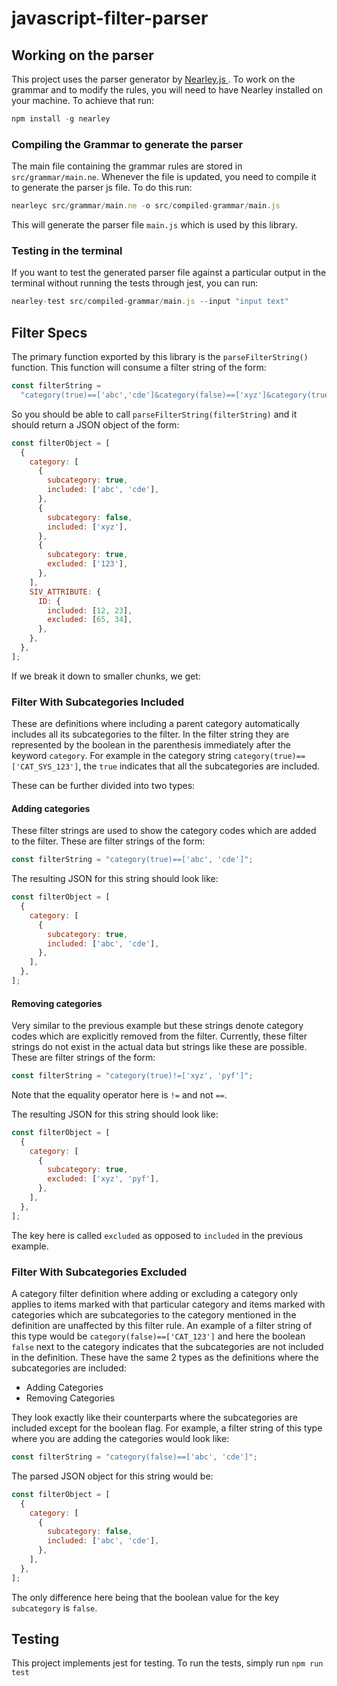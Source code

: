 # javascript-filter-parser

## Working on the parser

This project uses the parser generator by [ Nearley.js ](https://nearley.js.org/). To work on the grammar and to modify the rules, you will need to have Nearley installed on your machine. To achieve that run:

```js
npm install -g nearley
```

### Compiling the Grammar to generate the parser

The main file containing the grammar rules are stored in `src/grammar/main.ne`. Whenever the file is updated, you need to compile it to generate the parser js file. To do this run:

```js
nearleyc src/grammar/main.ne -o src/compiled-grammar/main.js
```

This will generate the parser file `main.js` which is used by this library.

### Testing in the terminal

If you want to test the generated parser file against a particular output in the terminal without running the tests through jest, you can run:

```js
nearley-test src/compiled-grammar/main.js --input "input text"
```

## Filter Specs

The primary function exported by this library is the `parseFilterString()` function. This function will consume a filter string of the form:

```js
const filterString =
  "category(true)==['abc','cde']&category(false)==['xyz']&category(true)!=['123']&SIV_ATTRIBUTE(id)==[12,23]&SIV_ATTRIBUTE(id)!=[65,34]";
```

So you should be able to call `parseFilterString(filterString)` and it should return a JSON object of the form:

```js
const filterObject = [
  {
    category: [
      {
        subcategory: true,
        included: ['abc', 'cde'],
      },
      {
        subcategory: false,
        included: ['xyz'],
      },
      {
        subcategory: true,
        excluded: ['123'],
      },
    ],
    SIV_ATTRIBUTE: {
      ID: {
        included: [12, 23],
        excluded: [65, 34],
      },
    },
  },
];
```

If we break it down to smaller chunks, we get:

### Filter With Subcategories Included

These are definitions where including a parent category automatically includes all its subcategories to the filter. In the filter string they are represented by the boolean in the parenthesis immediately after the keyword `category`. For example in the category string `category(true)==['CAT_SYS_123']`, the `true` indicates that all the subcategories are included.

These can be further divided into two types:

#### Adding categories

These filter strings are used to show the category codes which are added to the filter. These are filter strings of the form:

```js
const filterString = "category(true)==['abc', 'cde']";
```

The resulting JSON for this string should look like:

```js
const filterObject = [
  {
    category: [
      {
        subcategory: true,
        included: ['abc', 'cde'],
      },
    ],
  },
];
```

#### Removing categories

Very similar to the previous example but these strings denote category codes which are explicitly removed from the filter. Currently, these filter strings do not exist in the actual data but strings like these are possible. These are filter strings of the form:

```js
const filterString = "category(true)!=['xyz', 'pyf']";
```

Note that the equality operator here is `!=` and not `==`.

The resulting JSON for this string should look like:

```js
const filterObject = [
  {
    category: [
      {
        subcategory: true,
        excluded: ['xyz', 'pyf'],
      },
    ],
  },
];
```

The key here is called `excluded` as opposed to `included` in the previous example.

### Filter With Subcategories Excluded

A category filter definition where adding or excluding a category only applies to items marked with that particular category and items marked with categories which are subcategories to the category mentioned in the definition are unaffected by this filter rule. An example of a filter string of this type would be `category(false)==['CAT_123']` and here the boolean `false` next to the category indicates that the subcategories are not included in the definition. These have the same 2 types as the definitions where the subcategories are included:

- Adding Categories
- Removing Categories

They look exactly like their counterparts where the subcategories are included except for the boolean flag. For example, a filter string of this type where you are adding the categories would look like:

```js
const filterString = "category(false)==['abc', 'cde']";
```

The parsed JSON object for this string would be:

```js
const filterObject = [
  {
    category: [
      {
        subcategory: false,
        included: ['abc', 'cde'],
      },
    ],
  },
];
```

The only difference here being that the boolean value for the key `subcategory` is `false`.

## Testing

This project implements jest for testing. To run the tests, simply run `npm run test`
